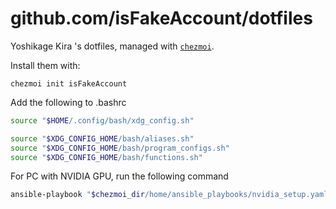 # github.com/isFakeAccount/dotfiles

Yoshikage Kira 's dotfiles, managed with [`chezmoi`](https://github.com/twpayne/chezmoi).

Install them with:

    chezmoi init isFakeAccount

Add the following to .bashrc

```bash
source "$HOME/.config/bash/xdg_config.sh"

source "$XDG_CONFIG_HOME/bash/aliases.sh"
source "$XDG_CONFIG_HOME/bash/program_configs.sh"
source "$XDG_CONFIG_HOME/bash/functions.sh"
```

For PC with NVIDIA GPU, run the following command
```bash
ansible-playbook "$chezmoi_dir/home/ansible_playbooks/nvidia_setup.yaml"
```